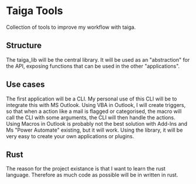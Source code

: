# Taiga Tools

Collection of tools to improve my workflow with taiga. 

## Structure
The taiga_lib will be the central library. It will be used as an "abstraction" for the API, exposing functions that can be used in the other "applications". 

## Use cases
The first application will be a CLI. My personal use of this CLI will be to integrate this with MS Outlook. Using VBA in Outlook, I will create triggers, so that when a action like a mail is flagged or categorised, the macro will call the CLI with some arguments, the CLI will then handle the actions. Using Macros in Outlook is probably not the best solution with Add-Ins and Ms "Power Automate" existing, but it will work. Using the library, it will be very easy to create your own applications or plugins. 

## Rust
The reason for the project existance is that I want to learn the rust language. Therefore as much code as possible will be in written in rust. 